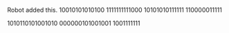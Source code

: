 Robot added this.
10010101010100
1111111111000
10101010111111
110000011111

1010110101001010
000000101001001
1001111111
